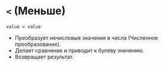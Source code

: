 # `<` (Меньше)

`value < value`

- Преобразует нечисловые значения в числа (Численное преобразование).
- Делает сравнение и приводит к булеву значению.
- Возвращает результат.
